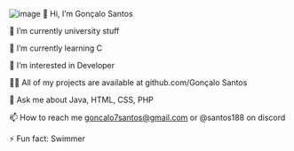 ![image](https://github.com/user-attachments/assets/09e08b95-dd62-4e1c-8b72-b1f6c2ee4377)
👋 Hi, I’m Gonçalo Santos

🔭 I’m currently university stuff

🌱 I’m currently learning C

👀 I’m interested in Developer

👨‍💻 All of my projects are available at github.com/Gonçalo Santos

💬 Ask me about Java, HTML, CSS, PHP 

📫 How to reach me goncalo7santos@gmail.com or @santos188 on discord

⚡ Fun fact: Swimmer

